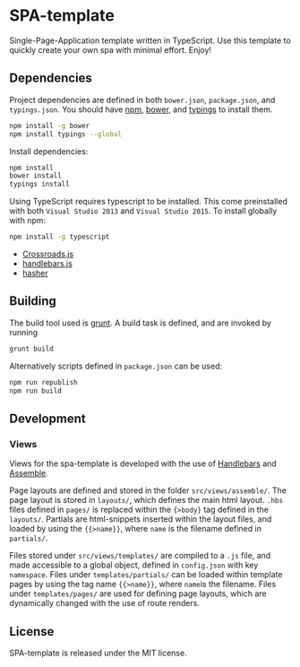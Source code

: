 # SPA-template

Single-Page-Application template written in TypeScript. Use this template to quickly create your own spa with minimal effort. Enjoy!

## Dependencies

Project dependencies are defined in both `bower.json`, `package.json`, and `typings.json`. You should have [npm](https://nodejs.org/en/), [bower](http://bower.io/), and [typings](https://github.com/typings/typings) to install them.


```sh
npm install -g bower
npm install typings --global
```

Install dependencies:

```sh
npm install
bower install
typings install
```

Using TypeScript requires typescript to be installed. This come preinstalled with both `Visual Studio 2013` and `Visual Studio 2015`. To install globally with npm:

```sh
npm install -g typescript
```


* [Crossroads.js](https://millermedeiros.github.io/crossroads.js/)
* [handlebars.js](http://handlebarsjs.com/)
* [hasher](https://github.com/millermedeiros/Hasher)


## Building

The build tool used is [grunt](http://gruntjs.com/). A build task is defined, and are invoked by running


```sh
grunt build
```

Alternatively scripts defined in `package.json` can be used:

```sh
npm run republish
npm run build
```


## Development

### Views

Views for the spa-template is developed with the use of [Handlebars](http://handlebarsjs.com/) and [Assemble](http://assemble.io/).

Page layouts are defined and stored in the folder `src/views/assemble/`. The page layout is stored in `layouts/`, which defines the main html layout. `.hbs` files defined in `pages/` is replaced within the `{>body}` tag defined in the `layouts/`. Partials are html-snippets inserted within the layout files, and loaded by using the `{{>name}}`, where `name` is the filename defined in `partials/`.

Files stored under `src/views/templates/` are compiled to a `.js` file, and made accessible to a global object, defined in `config.json` with key `namespace`. Files under `templates/partials/` can be loaded within template pages by using the tag name `{{>name}}`, where `name`is the filename. Files under `templates/pages/` are used for defining page layouts, which are dynamically changed with the use of route renders.


## License

 SPA-template is released under the MIT license.



